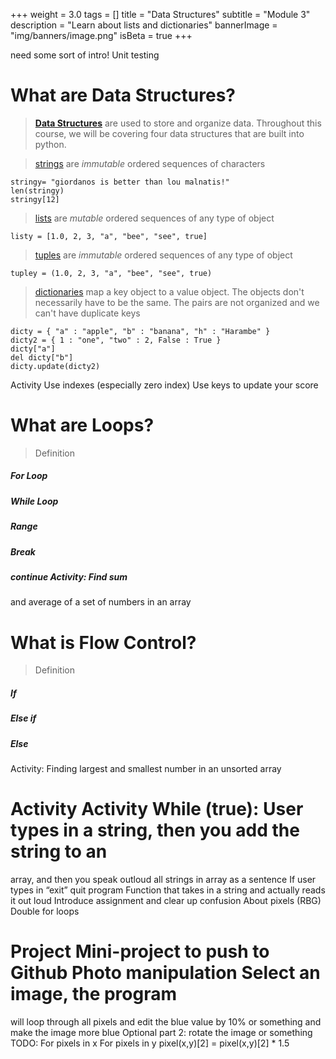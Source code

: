 +++
weight = 3.0
tags = []
title = "Data Structures"
subtitle = "Module 3"
description = "Learn about lists and dictionaries" 
bannerImage = "img/banners/image.png"
isBeta = true
+++

<!-- {{< youtube w7Ft2ymGmfc >}} -->

need some sort of intro!  Unit testing

# What are Data Structures?
> [__Data Structures__](http://www.thomas-cokelaer.info/tutorials/python/data_structures.html)
> are used to store and organize data. Throughout this course, we will be covering four data
> structures that are built into python.

> [strings](http://www.thomas-cokelaer.info/tutorials/python/strings.html) are
> _immutable_ ordered sequences of characters 
~~~
stringy= "giordanos is better than lou malnatis!"
len(stringy)
stringy[12] 
~~~


> [lists](http://www.thomas-cokelaer.info/tutorials/python/lists.html) are  _mutable_
> ordered sequences of any type of object 
~~~
listy = [1.0, 2, 3, "a", "bee", "see", true]
~~~

> [tuples](http://www.thomas-cokelaer.info/tutorials/python/tuples.html) are
> _immutable_ ordered sequences of any type of object 
~~~
tupley = (1.0, 2, 3, "a", "bee", "see", true)  
~~~

> [dictionaries](http://www.thomas-cokelaer.info/tutorials/python/dicts.html) map a key
> object to a value object. The objects don't necessarily have to be the same. The pairs
> are not organized and we can't have duplicate keys 
~~~
dicty = { "a" : "apple", "b" : "banana", "h" : "Harambe" }
dicty2 = { 1 : "one", "two" : 2, False : True }
dicty["a"]
del dicty["b"]
dicty.update(dicty2)
~~~

Activity Use indexes (especially zero index) Use keys to update your score 


# What are Loops?
>Definition 
##### For Loop
##### While Loop
##### Range
##### Break
##### continue Activity: Find sum
and average of a set of numbers in an array


# What is Flow Control?
>Definition 
##### If
##### Else if
##### Else

Activity: Finding largest and smallest number in an unsorted array

# Activity Activity While (true): User types in a string, then you add the string to an
array, and then you speak outloud all strings in array as a sentence If user types in
“exit” quit program Function that takes in a string and actually reads it out loud
Introduce assignment and clear up confusion About pixels (RBG) Double for loops 

# Project Mini-project to push to Github Photo manipulation Select an image, the program
will loop through all pixels and edit the blue value by 10% or something and make the
image more blue Optional part 2: rotate the image or something TODO: For pixels in x For
pixels in y pixel(x,y)[2] = pixel(x,y)[2] * 1.5


